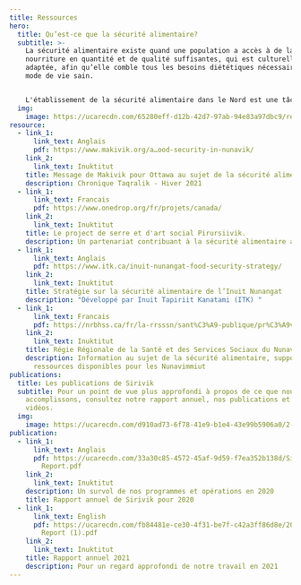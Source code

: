 ```yaml
---
title: Ressources
hero:
  title: Qu’est-ce que la sécurité alimentaire?
  subtitle: >-
    La sécurité alimentaire existe quand une population a accès à de la
    nourriture en quantité et de qualité suffisantes, qui est culturellement
    adaptée, afin qu’elle comble tous les besoins diététiques nécessaires à un
    mode de vie sain.


    L'établissement de la sécurité alimentaire dans le Nord est une tâche importante et complexe. Nous avons rassemblé quelques documents qui vous permettront d’en apprendre davantage à ce sujet.
  img:
    image: https://ucarecdn.com/65280eff-d12b-42d7-97ab-94e83a97dbc9/resources_hero_1.jpg
resource:
  - link_1:
      link_text: Anglais
      pdf: https://www.makivik.org/a…ood-security-in-nunavik/
    link_2:
      link_text: Inuktitut
    title: Message de Makivik pour Ottawa au sujet de la sécurité alimentaire
    description: Chronique Taqralik - Hiver 2021
  - link_1:
      link_text: Francais
      pdf: https://www.onedrop.org/fr/projets/canada/
    link_2:
      link_text: Inuktitut
    title: Le project de serre et d'art social Pirursiivik.
    description: Un partenariat contribuant à la sécurité alimentaire au Nunavik.
  - link_1:
      link_text: Anglais
      pdf: https://www.itk.ca/inuit-nunangat-food-security-strategy/
    link_2:
      link_text: Inuktitut
    title: Stratégie sur la sécurité alimentaire de l’Inuit Nunangat
    description: "Développé par Inuit Tapiriit Kanatami (ITK) "
  - link_1:
      link_text: Francais
      pdf: https://nrbhss.ca/fr/la-rrsssn/sant%C3%A9-publique/pr%C3%A9vention-et-promotion-de-la-sant%C3%A9/s%C3%A9curit%C3%A9-alimentaire
    link_2:
      link_text: Inuktitut
    title: Régie Régionale de la Santé et des Services Sociaux du Nunavik
    description: Information au sujet de la sécurité alimentaire, support et
      ressources disponibles pour les Nunavimmiut
publications:
  title: Les publications de Sirivik
  subtitle: Pour un point de vue plus approfondi à propos de ce que nous
    accomplissons, consultez notre rapport annuel, nos publications et nos
    vidéos.
  img:
    image: https://ucarecdn.com/d910ad73-6f78-41e9-b1e4-43e99b5906a0/2-1-.jpg
publication:
  - link_1:
      link_text: Anglais
      pdf: https://ucarecdn.com/33a30c85-4572-45af-9d59-f7ea352b138d/Sirivik Annual
        Report.pdf
    link_2:
      link_text: Inuktitut
    description: Un survol de nos programmes et opérations en 2020
    title: Rapport annuel de Sirivik pour 2020
  - link_1:
      link_text: English
      pdf: https://ucarecdn.com/fb84481e-ce30-4f31-be7f-c42a3ff86d8e/2021 Annual
        Report (1).pdf
    link_2:
      link_text: Inuktitut
    title: Rapport annuel 2021
    description: Pour un regard approfondi de notre travail en 2021
---
```

